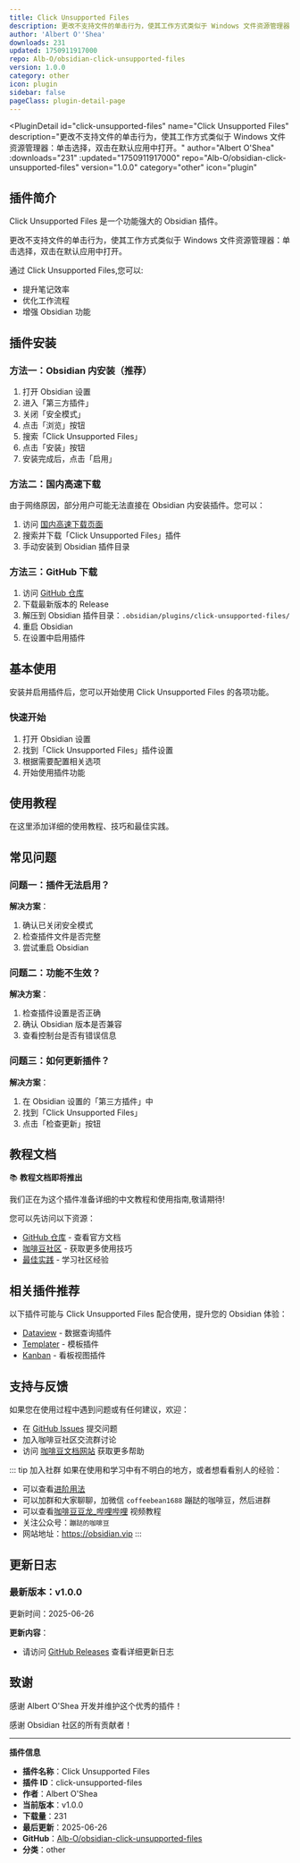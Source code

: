 ```yaml
---
title: Click Unsupported Files
description: 更改不支持文件的单击行为，使其工作方式类似于 Windows 文件资源管理器：单击选择，双击在默认应用中打开。
author: 'Albert O''Shea'
downloads: 231
updated: 1750911917000
repo: Alb-O/obsidian-click-unsupported-files
version: 1.0.0
category: other
icon: plugin
sidebar: false
pageClass: plugin-detail-page
---
```


<PluginDetail
  id="click-unsupported-files"
  name="Click Unsupported Files"
  description="更改不支持文件的单击行为，使其工作方式类似于 Windows 文件资源管理器：单击选择，双击在默认应用中打开。"
  author="Albert O&#39;Shea"
  :downloads="231"
  :updated="1750911917000"
  repo="Alb-O/obsidian-click-unsupported-files"
  version="1.0.0"
  category="other"
  icon="plugin"
>

<!-- AUTO_GENERATED_START -->
## 插件简介

Click Unsupported Files 是一个功能强大的 Obsidian 插件。

更改不支持文件的单击行为，使其工作方式类似于 Windows 文件资源管理器：单击选择，双击在默认应用中打开。

通过 Click Unsupported Files,您可以:

- 提升笔记效率
- 优化工作流程
- 增强 Obsidian 功能

<!-- AUTO_GENERATED_END -->

<!-- AUTO_GENERATED_START -->
## 插件安装

### 方法一：Obsidian 内安装（推荐）

1. 打开 Obsidian 设置
2. 进入「第三方插件」
3. 关闭「安全模式」
4. 点击「浏览」按钮
5. 搜索「Click Unsupported Files」
6. 点击「安装」按钮
7. 安装完成后，点击「启用」

### 方法二：国内高速下载

由于网络原因，部分用户可能无法直接在 Obsidian 内安装插件。您可以：

1. 访问 [国内高速下载页面](/zh/documentation/obsidian-plugins-download.html)
2. 搜索并下载「Click Unsupported Files」插件
3. 手动安装到 Obsidian 插件目录

### 方法三：GitHub 下载

1. 访问 [GitHub 仓库](https://github.com/Alb-O/obsidian-click-unsupported-files)
2. 下载最新版本的 Release
3. 解压到 Obsidian 插件目录：`.obsidian/plugins/click-unsupported-files/`
4. 重启 Obsidian
5. 在设置中启用插件

## 基本使用

安装并启用插件后，您可以开始使用 Click Unsupported Files 的各项功能。

### 快速开始

1. 打开 Obsidian 设置
2. 找到「Click Unsupported Files」插件设置
3. 根据需要配置相关选项
4. 开始使用插件功能

<!-- AUTO_GENERATED_END -->

<!-- CUSTOM_CONTENT_START:tutorial -->
## 使用教程

在这里添加详细的使用教程、技巧和最佳实践。

<!-- CUSTOM_CONTENT_END:tutorial -->

<!-- SHARED_CONTENT_START -->
## 常见问题

### 问题一：插件无法启用？

**解决方案**：
1. 确认已关闭安全模式
2. 检查插件文件是否完整
3. 尝试重启 Obsidian

### 问题二：功能不生效？

**解决方案**：
1. 检查插件设置是否正确
2. 确认 Obsidian 版本是否兼容
3. 查看控制台是否有错误信息

### 问题三：如何更新插件？

**解决方案**：
1. 在 Obsidian 设置的「第三方插件」中
2. 找到「Click Unsupported Files」
3. 点击「检查更新」按钮

## 教程文档

📚 **教程文档即将推出**

我们正在为这个插件准备详细的中文教程和使用指南,敬请期待!

您可以先访问以下资源：
- [GitHub 仓库](https://github.com/Alb-O/obsidian-click-unsupported-files) - 查看官方文档
- [咖啡豆社区](/zh/bases/) - 获取更多使用技巧
- [最佳实践](/zh/best-practices/) - 学习社区经验

## 相关插件推荐

以下插件可能与 Click Unsupported Files 配合使用，提升您的 Obsidian 体验：

- [Dataview](/zh/plugins/dataview.html) - 数据查询插件
- [Templater](/zh/plugins/templater-obsidian.html) - 模板插件
- [Kanban](/zh/plugins/obsidian-kanban.html) - 看板视图插件

## 支持与反馈

如果您在使用过程中遇到问题或有任何建议，欢迎：

- 在 [GitHub Issues](https://github.com/Alb-O/obsidian-click-unsupported-files/issues) 提交问题
- 加入咖啡豆社区交流群讨论
- 访问 [咖啡豆文档网站](https://obsidian.vip) 获取更多帮助

::: tip 加入社群
如果在使用和学习中有不明白的地方，或者想看看别人的经验：
- 可以查看[进阶用法](/zh/advanced)
- 可以加群和大家聊聊，加微信 `coffeebean1688` 蹦跶的咖啡豆，然后进群
- 可以查看[咖啡豆豆龙_哔哩哔哩](https://space.bilibili.com/618777356) 视频教程
- 关注公众号：`蹦跶的咖啡豆`
- 网站地址：https://obsidian.vip
:::
<!-- SHARED_CONTENT_END -->

<!-- AUTO_GENERATED_START -->
## 更新日志

### 最新版本：v1.0.0

更新时间：2025-06-26

**更新内容**：
- 请访问 [GitHub Releases](https://github.com/Alb-O/obsidian-click-unsupported-files/releases) 查看详细更新日志

## 致谢

感谢 Albert O&#39;Shea 开发并维护这个优秀的插件！

感谢 Obsidian 社区的所有贡献者！

---

**插件信息**
- **插件名称**：Click Unsupported Files
- **插件 ID**：click-unsupported-files
- **作者**：Albert O&#39;Shea
- **当前版本**：v1.0.0
- **下载量**：231
- **最后更新**：2025-06-26
- **GitHub**：[Alb-O/obsidian-click-unsupported-files](https://github.com/Alb-O/obsidian-click-unsupported-files)
- **分类**：other
<!-- AUTO_GENERATED_END -->

</PluginDetail>


